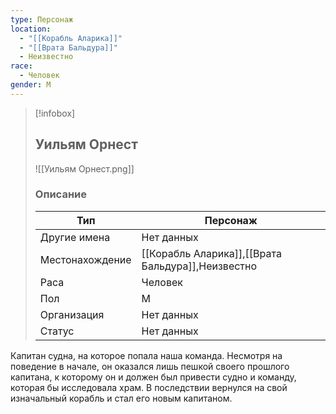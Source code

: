 ```yaml
---
type: Персонаж
location:
  - "[[Корабль Аларика]]"
  - "[[Врата Бальдура]]"
  - Неизвестно
race:
  - Человек
gender: М
---
```


> [!infobox]
> 
> ## Уильям Орнест
> 
> ![[Уильям Орнест.png]]
> 
> ### Описание
> 
> | Тип | Персонаж |
> | --- | --- |
> | Другие имена| Нет данных |
> | Местонахождение | [[Корабль Аларика]],[[Врата Бальдура]],Неизвестно |
> | Раса | Человек |
> | Пол | М |
> | Организация | Нет данных |
> | Статус | Нет данных |

Капитан судна, на которое попала наша команда. Несмотря на поведение в начале, он оказался лишь пешкой своего прошлого капитана, к которому он и должен был привести судно и команду, которая бы исследовала храм. 
В последствии вернулся на свой изначальный корабль и стал его новым капитаном.